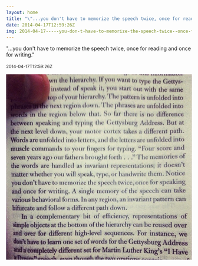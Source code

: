 ```yaml
---
layout: home
title: "\"...you don't have to memorize the speech twice, once for reading and once for writing.\""
date: 2014-04-17T12:59:26Z
img: 2014-04-17-----you-don-t-have-to-memorize-the-speech-twice--once-for-reading-and-once-for-writing--.jpg
---
```


"...you don't have to memorize the speech twice, once for reading and once for writing."

<small>2014-04-17T12:59:26Z</small>

!["...you don't have to memorize the speech twice, once for reading and once for writing."](2014-04-17-----you-don-t-have-to-memorize-the-speech-twice--once-for-reading-and-once-for-writing--.jpg)
